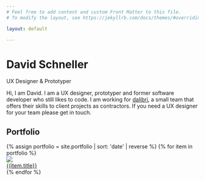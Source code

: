 ```yaml
---
# Feel free to add content and custom Front Matter to this file.
# To modify the layout, see https://jekyllrb.com/docs/themes/#overriding-theme-defaults

layout: default

---
```


# David Schneller
<p class="tagline">UX Designer & Prototyper</p>

Hi, I am David. I am a UX designer, prototyper and former software developer who still likes to code. I am working for [dalibri](http://dalibri.com), a small team that offers their skills to client projects as contractors. If you need a UX designer for your team please get in touch.

## Portfolio

<div class="portfolio-list">
{% assign portfolio = site.portfolio  | sort: 'date' | reverse %}
{% for item in portfolio %}
<div class="portfolio-teaser">
    <img src="{{ item.image }}">
    <a href="{{item.url}}">
        <div class="overlay">
            <div class="label">
                <span class="title">{{item.title}}</span>
            </div>
        </div>
    </a>
</div>
{% endfor %}
</div>